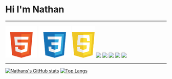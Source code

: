 <h1>Hi I'm Nathan</h1>

---

<div display="flex">
<img height="100px" src="./assets/html-white.png" />
<img height="100px" src="./assets/css-white.png" />
<img height="100px" src="./assets/js-white.png" />
<img height="75px" src="https://cdn.jsdelivr.net/gh/devicons/devicon/icons/react/react-original-wordmark.svg" />
<img height="75px" src="https://cdn.jsdelivr.net/gh/devicons/devicon/icons/vue/vue-original-wordmark.svg" />
<img height="75px" src="https://cdn.jsdelivr.net/gh/devicons/devicon/icons/nodejs/nodejs-original-wordmark.svg" />
<img height="75px" src="https://cdn.jsdelivr.net/gh/devicons/devicon/icons/postgresql/postgresql-plain-wordmark.svg" />
<img height="75px" src="https://cdn.jsdelivr.net/gh/devicons/devicon/icons/express/express-original-wordmark.svg" />
</div>

---



<!--
**polarbear23/polarbear23** is a ✨ _special_ ✨ repository because its `README.md` (this file) appears on your GitHub profile.
- 🔭 I’m currently working on a 
- 🌱 I’m currently learning at bool
- 👯 I’m looking to collaborate on ...
- 🤔 I’m looking for help with ...
- 💬 Ask me about ...
- 📫 How to reach me: ...
-->

[![Nathans's GitHub stats](https://github-readme-stats.vercel.app/api?username=nathanSamosa&theme=great-gatsby&include_all_commits=true)](https://github.com/anuraghazra/github-readme-stats)
[![Top Langs](https://github-readme-stats.vercel.app/api/top-langs/?username=nathanSamosa&layout=compact)](https://github.com/anuraghazra/github-readme-stats)
